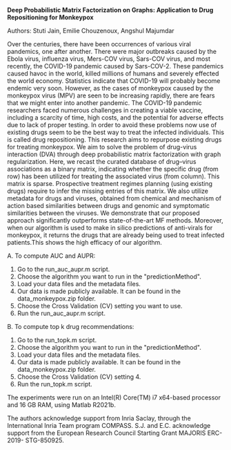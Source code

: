 **Deep Probabilistic Matrix Factorization on Graphs: Application to Drug Repositioning for Monkeypox**

Authors: Stuti Jain, Emilie Chouzenoux, Angshul Majumdar

Over the centuries, there have been occurrences of various viral pandemics, one after another. There were major outbreaks caused by the Ebola virus, influenza virus, Mers-COV virus, Sars-COV virus, and most recently, the COVID-19 pandemic caused by Sars-COV-2. These pandemics caused havoc in the world, killed millions of humans and severely effected the world economy. Statistics indicate that COVID-19 will probably become endemic very soon. However, as the cases of monkeypox caused by the monkeypox virus (MPV) are seen to be increasing rapidly, there are fears that we might enter into another pandemic. The COVID-19 pandemic researchers faced numerous challenges in creating a viable vaccine, including a scarcity of time, high costs, and the potential for adverse effects due to lack of proper testing. In order to avoid these problems now use of existing drugs seem to be the best way to treat the infected individuals. This is called drug repositioning. This research aims to repurpose existing drugs for treating monkeypox. We aim to solve the problem of drug-virus interaction (DVA) through deep probabilistic matrix factorization with graph regularization. Here, we recast the curated database of drug–virus associations as a binary matrix, indicating whether the specific drug (from row) has been utilized for treating the associated virus (from column). This matrix is sparse. Prospective treatment regimes planning (using existing drugs) require to infer the missing entries of this matrix. We also utilize metadata for drugs and viruses, obtained from chemical and mechanism of action based similarities between drugs and genomic and symptomatic similarities between the viruses. We demonstrate that our proposed approach significantly outperforms state-of-the-art MF methods. Moreover, when our algorithm is used to make in silico predictions of anti-virals for monkeypox, it returns the drugs that are already being used to treat infected patients.This shows the high efficacy of our algorithm.

A. To compute AUC and AUPR:
1. Go to the run_auc_aupr.m script.
2. Choose the algorithm you want to run in the "predictionMethod".
3. Load your data files and the metadata files.
4. Our data is made publicly available. It can be found in the data_monkeypox.zip folder.
5. Choose the Cross Validation (CV) setting you want to use.
6. Run the run_auc_aupr.m script.

B. To compute top k drug recommendations:
1. Go to the run_topk.m script.
2. Choose the algorithm you want to run in the "predictionMethod".
3. Load your data files and the metadata files.
4. Our data is made publicly available. It can be found in the data_monkeypox.zip folder.
5. Choose the Cross Validation (CV) setting 4.
6. Run the run_topk.m script. 

The experiments were run on an Intel(R) Core(TM) i7 x64-based processor and 16 GB RAM, using Matlab R2021b.

The authors acknowledge support from Inria Saclay, through the International Inria Team program COMPASS. S.J. and E.C. acknowledge support from the European Research Council Starting Grant MAJORIS ERC-2019-
STG-850925.


